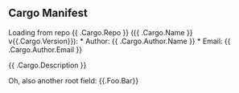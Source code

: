 ## Cargo Manifest

Loading from repo {{ .Cargo.Repo }} ({{ .Cargo.Name }} v{{.Cargo.Version}}):
    * Author: {{ .Cargo.Author.Name }}
    * Email: {{ .Cargo.Author.Email }}

{{ .Cargo.Description }}

Oh, also another root field: {{.Foo.Bar}}
